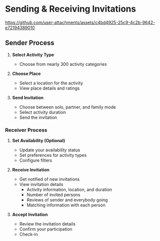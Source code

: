 # Sending & Receiving Invitations

https://github.com/user-attachments/assets/c4bd4925-25c9-4c2b-9642-e72194389010

## Sender Process

1. **Select Activity Type**
    - Choose from nearly 300 activity categories

2. **Choose Place**
    - Select a location for the activity
    - View place details and ratings

3. **Send Invitation**
    - Choose between solo, partner, and family mode
    - Select activity duration
    - Send the invitation

### Receiver Process

1. **Set Availability (Optional)**
    - Update your availability status
    - Set preferences for activity types
    - Configure filters

2. **Receive Invitation**
    - Get notified of new invitations
    - View invitation details
      - Activity information, location, and duration
      - Number of invited persons
      - Reviews of sender and everybody going
      - Matching information with each person

3. **Accept Invitation**
    - Review the invitation details
    - Confirm your participation
    - Check-in

